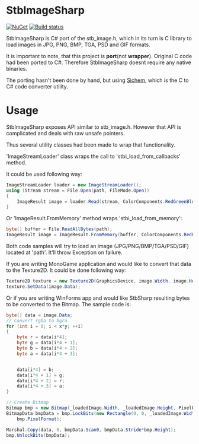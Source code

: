 # StbImageSharp
[![NuGet](https://img.shields.io/nuget/v/StbImageSharp.svg)](https://www.nuget.org/packages/StbImageSharp/) [![Build status](https://ci.appveyor.com/api/projects/status/c9eh0e4c70ki26fy?svg=true)](https://ci.appveyor.com/project/RomanShapiro/stbimagesharp)

StbImageSharp is C# port of the stb_image.h, which in its turn is C library to load images in JPG, PNG, BMP, TGA, PSD and GIF formats.

It is important to note, that this project is **port**(not **wrapper**). Original C code had been ported to C#. Therefore StbImageSharp doesnt require any native binaries.

The porting hasn't been done by hand, but using [Sichem](https://github.com/rds1983/Sichem), which is the C to C# code converter utility.

# Usage
StbImageSharp exposes API similar to stb_image.h. However that API is complicated and deals with raw unsafe pointers.

Thus several utility classes had been made to wrap that functionality.

'ImageStreamLoader' class wraps the call to 'stbi_load_from_callbacks' method.

It could be used following way:
```c#
ImageStreamLoader loader = new ImageStreamLoader();
using (Stream stream = File.Open(path, FileMode.Open)) 
{
	ImageResult image = loader.Read(stream, ColorComponents.RedGreenBlueAlpha);
}
```

Or 'ImageResult.FromMemory' method wraps 'stbi_load_from_memory':
```c# 
byte[] buffer = File.ReadAllBytes(path);
ImageResult image = ImageResult.FromMemory(buffer, ColorComponents.RedGreenBlueAlpha);
```

Both code samples will try to load an image (JPG/PNG/BMP/TGA/PSD/GIF) located at 'path'. It'll throw Exception on failure.

If you are writing MonoGame application and would like to convert that data to the Texture2D. It could be done following way:
```c#
Texture2D texture = new Texture2D(GraphicsDevice, image.Width, image.Height, false, SurfaceFormat.Color);
texture.SetData(image.Data);
```

Or if you are writing WinForms app and would like StbSharp resulting bytes to be converted to the Bitmap. The sample code is:
```c#
byte[] data = image.Data;
// Convert rgba to bgra
for (int i = 0; i < x*y; ++i)
{
	byte r = data[i*4];
	byte g = data[i*4 + 1];
	byte b = data[i*4 + 2];
	byte a = data[i*4 + 3];


	data[i*4] = b;
	data[i*4 + 1] = g;
	data[i*4 + 2] = r;
	data[i*4 + 3] = a;
}

// Create Bitmap
Bitmap bmp = new Bitmap(_loadedImage.Width, _loadedImage.Height, PixelFormat.Format32bppArgb);
BitmapData bmpData = bmp.LockBits(new Rectangle(0, 0, _loadedImage.Width, _loadedImage.Height), ImageLockMode.WriteOnly,
	bmp.PixelFormat);

Marshal.Copy(data, 0, bmpData.Scan0, bmpData.Stride*bmp.Height);
bmp.UnlockBits(bmpData);
```
